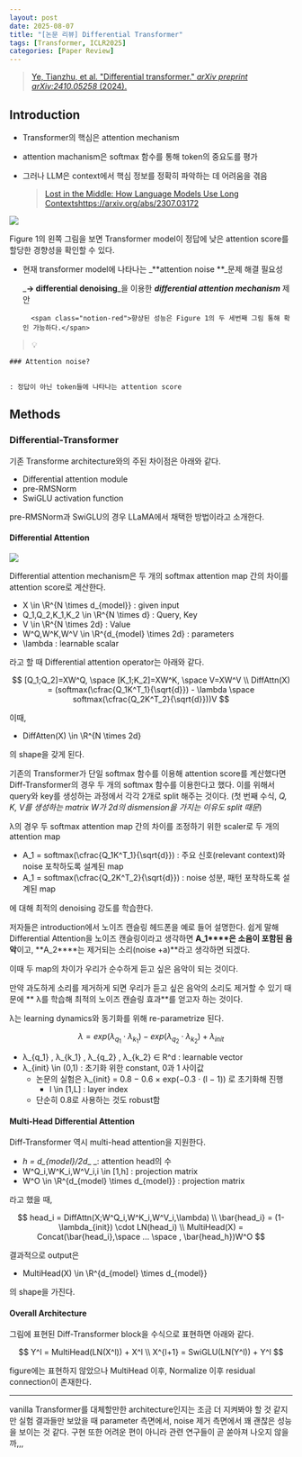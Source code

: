 ```yaml
---
layout: post
date: 2025-08-07
title: "[논문 리뷰] Differential Transformer"
tags: [Transformer, ICLR2025]
categories: [Paper Review]
---
```


> [Ye, Tianzhu, et al. "Differential transformer." ](https://arxiv.org/abs/2410.05258)[_arXiv preprint arXiv:2410.05258_](https://arxiv.org/abs/2410.05258)[ (2024).](https://arxiv.org/abs/2410.05258)



## Introduction

- Transformer의 핵심은 attention mechanism
- attention machanism은 softmax 함수를 통해 token의 중요도를 평가
- 그러나 LLM은 context에서 핵심 정보를 정확히 파악하는 데 어려움을 겪음

	> [Lost in the Middle: How Language Models Use Long Contextshttps://arxiv.org/abs/2307.03172](https://arxiv.org/abs/2307.03172)


![](https://prod-files-secure.s3.us-west-2.amazonaws.com/542b861c-36a8-4051-84e5-8804b6728dba/9083ea56-691a-4752-ae26-47f403431ac8/image.png?X-Amz-Algorithm=AWS4-HMAC-SHA256&X-Amz-Content-Sha256=UNSIGNED-PAYLOAD&X-Amz-Credential=ASIAZI2LB466YMVQGBLE%2F20250913%2Fus-west-2%2Fs3%2Faws4_request&X-Amz-Date=20250913T131220Z&X-Amz-Expires=3600&X-Amz-Security-Token=IQoJb3JpZ2luX2VjEMz%2F%2F%2F%2F%2F%2F%2F%2F%2F%2FwEaCXVzLXdlc3QtMiJHMEUCIQDYNJkUHwrHAx6oJJJwxTicCdPUn%2BqCcGltG%2BWNvo5vNQIgCdnip7SXCf%2B9VoWHnMzMz5VotydpL6ghAbH4zzSLUtAq%2FwMIRRAAGgw2Mzc0MjMxODM4MDUiDDxGonaRwjr9P2IgxircA7yVoJ86DrRR1jQstUUyzRnteIy74QQsympEcAMeBAigkIzUz48l5fr1WTCd4YxWpZ7eCc7J5zeCdb44UYgwnJ9ozxhMPkUYDYblL43liqt4VG6m3I0sKa2V0fvCUvLIB%2BuKdlFjAJH9QU%2BTXipBKltFsRxPeZ2kYqFVujDUIS5xF6hCsYnC2%2FKYyTQl1BYMQywsisvEdcx7DsYaRi3xQAYE89G%2BS5F70rTUFoY8CwnFyZpUN%2F9DLJX%2FJz%2Fa7CFnWZ4f1TGDfg%2BOR9ImOvzn%2BQPsdyUbZocHegCo83%2FhdWBTKdRFpuKcYw33CdRXemHjVAdhHtxLHPE2XEEsj4hodMZzD9I5daMSsfBVLKGJ02vqWVgTAbJuRt78wKeeA118%2FEFDK0Jhy9pCNoaBRxT7ai2f3pY560RFma9huL0qbJXAh9yWE1lRrnvAnfgtY7a23BGgy1FdX1Aat2djpODTqtN2YuacJKMfVnhbZ44cUpc87nQdQgHHCaV2gPktbwN682PZpkcEJ8mz2tt5hx3qgbXiXu744C78jsZrakRIGOdKrqkAp%2ByMdeFofstcHFoSWm2yVrhDana1Csud4Gt8ihkA%2BszeMy9tiPS7tyUmk%2BQ86fydcpT8l0oGc8F%2FMLq2lcYGOqUBAarYE0sYFl77gdhJuDFEl7VXIGiSlId3d91Xz0zbIh9Uu3YEr50Kmu36XnYzmBQSZniP0gkaJke4z2FvhrhuJoa0RRvYwNI9aAKs75xJ7zwFgLZLmgeBIKKwzGgDD2WPLHvAA1asTLx38w%2BAFI%2FRh33ukkQz0NY%2FV5GeRdfPyxrgmQEG3ws9v%2BIB0P%2BJZpVsewg9Wwdy6c8khi2%2BJrZLNYztpRcw&X-Amz-Signature=02d1afb33ff2dbd00e000201dcfdd5d78b94a99963382269b294315d09856d1b&X-Amz-SignedHeaders=host&x-amz-checksum-mode=ENABLED&x-id=GetObject)


Figure 1의 왼쪽 그림을 보면 Transformer model이 정답에 낮은 attention score를 할당한 경향성을 확인할 수 있다.

- 현재 transformer model에 나타나는 _**attention noise **_문제 해결 필요성

	_**→ differential denoising**_을 이용한 _**differential attention mechanism**_ 제안


		<span class="notion-red">향상된 성능은 Figure 1의 두 세번째 그림 통해 확인 가능하다.</span>


> 💡 


	### Attention noise?


	: 정답이 아닌 token들에 나타나는 attention score



## Methods



### Differential-Transformer


기존 Transforme architecture와의 주된 차이점은 아래와 같다.

- Differential attention module
- pre-RMSNorm
- SwiGLU activation function

pre-RMSNorm과 SwiGLU의 경우 LLaMA에서 채택한 방법이라고 소개한다.



#### Differential Attention


![](https://prod-files-secure.s3.us-west-2.amazonaws.com/542b861c-36a8-4051-84e5-8804b6728dba/116d70b2-1963-4810-9167-f4c7d8a06e8f/image.png?X-Amz-Algorithm=AWS4-HMAC-SHA256&X-Amz-Content-Sha256=UNSIGNED-PAYLOAD&X-Amz-Credential=ASIAZI2LB466YMVQGBLE%2F20250913%2Fus-west-2%2Fs3%2Faws4_request&X-Amz-Date=20250913T131220Z&X-Amz-Expires=3600&X-Amz-Security-Token=IQoJb3JpZ2luX2VjEMz%2F%2F%2F%2F%2F%2F%2F%2F%2F%2FwEaCXVzLXdlc3QtMiJHMEUCIQDYNJkUHwrHAx6oJJJwxTicCdPUn%2BqCcGltG%2BWNvo5vNQIgCdnip7SXCf%2B9VoWHnMzMz5VotydpL6ghAbH4zzSLUtAq%2FwMIRRAAGgw2Mzc0MjMxODM4MDUiDDxGonaRwjr9P2IgxircA7yVoJ86DrRR1jQstUUyzRnteIy74QQsympEcAMeBAigkIzUz48l5fr1WTCd4YxWpZ7eCc7J5zeCdb44UYgwnJ9ozxhMPkUYDYblL43liqt4VG6m3I0sKa2V0fvCUvLIB%2BuKdlFjAJH9QU%2BTXipBKltFsRxPeZ2kYqFVujDUIS5xF6hCsYnC2%2FKYyTQl1BYMQywsisvEdcx7DsYaRi3xQAYE89G%2BS5F70rTUFoY8CwnFyZpUN%2F9DLJX%2FJz%2Fa7CFnWZ4f1TGDfg%2BOR9ImOvzn%2BQPsdyUbZocHegCo83%2FhdWBTKdRFpuKcYw33CdRXemHjVAdhHtxLHPE2XEEsj4hodMZzD9I5daMSsfBVLKGJ02vqWVgTAbJuRt78wKeeA118%2FEFDK0Jhy9pCNoaBRxT7ai2f3pY560RFma9huL0qbJXAh9yWE1lRrnvAnfgtY7a23BGgy1FdX1Aat2djpODTqtN2YuacJKMfVnhbZ44cUpc87nQdQgHHCaV2gPktbwN682PZpkcEJ8mz2tt5hx3qgbXiXu744C78jsZrakRIGOdKrqkAp%2ByMdeFofstcHFoSWm2yVrhDana1Csud4Gt8ihkA%2BszeMy9tiPS7tyUmk%2BQ86fydcpT8l0oGc8F%2FMLq2lcYGOqUBAarYE0sYFl77gdhJuDFEl7VXIGiSlId3d91Xz0zbIh9Uu3YEr50Kmu36XnYzmBQSZniP0gkaJke4z2FvhrhuJoa0RRvYwNI9aAKs75xJ7zwFgLZLmgeBIKKwzGgDD2WPLHvAA1asTLx38w%2BAFI%2FRh33ukkQz0NY%2FV5GeRdfPyxrgmQEG3ws9v%2BIB0P%2BJZpVsewg9Wwdy6c8khi2%2BJrZLNYztpRcw&X-Amz-Signature=52ad26d4e87c63f554d23d24873eb22e423041dc0415867721e3a083e052bf65&X-Amz-SignedHeaders=host&x-amz-checksum-mode=ENABLED&x-id=GetObject)


Differential attention mechanism은 두 개의 softmax attention map 간의 차이를 attention score로 계산한다.

- X \in \R^{N \times d\_{model}} : given input
- Q\_1,Q\_2,K\_1,K\_2 \in \R^{N \times d} : Query, Key
- V \in \R^{N \times 2d} : Value
- W^Q,W^K,W^V \in \R^{d\_{model} \times 2d} : parameters
- \lambda : learnable scalar

라고 할 때 Differential attention operator는 아래와 같다.


$$
[Q_1;Q_2]=XW^Q, \space [K_1;K_2]=XW^K, \space V=XW^V \\
DiffAttn(X) = (softmax(\cfrac{Q_1K^T_1}{\sqrt{d}}) - \lambda \space softmax(\cfrac{Q_2K^T_2}{\sqrt{d}}))V
$$


이때,

- DiffAtten(X) \in \R^{N \times 2d}

의 shape을 갖게 된다.


기존의 Transformer가 단일 softmax 함수를 이용해 attention score를 계산했다면 Diff-Transformer의 경우 두 개의 softmax 함수를 이용한다고 했다. 이를 위해서 query와 key를 생성하는 과정에서 각각 2개로 split 해주는 것이다. <span class="notion-red">(첫 번째 수식, </span><span class="notion-red">_Q, K, V를 생성하는 matrix W가 2d의 dismension을 가지는 이유도 split 때문_</span><span class="notion-red">)</span>


 λ의 경우 두 softmax attention map 간의 차이를 조정하기 위한 scaler로 두 개의 attention map

- A\_1 = softmax(\cfrac{Q\_1K^T\_1}{\sqrt{d}}) : 주요 신호(relevant context)와 noise 포착하도록 설계된 map
- A\_1 = softmax(\cfrac{Q\_2K^T\_2}{\sqrt{d}}) : noise 성분, 패턴 포착하도록 설계된 map 

에 대해 최적의 denoising 강도를 학습한다.


저자들은 introduction에서 노이즈 캔슬링 헤드폰을 예로 들어 설명한다. 쉽게 말해 Differential Attention을 노이즈 캔슬링이라고 생각하면 **A\_1****은 소음이 포함된 음악**이고, **A\_2****는 제거되는 소리(noise +a)**라고 생각하면 되겠다. 


이때 두 map의 차이가 우리가 순수하게 듣고 싶은 음악이 되는 것이다. 


만약 과도하게 소리를 제거하게 되면 우리가 듣고 싶은 음악의 소리도 제거할 수 있기 때문에 ** λ를 학습해 최적의 노이즈 캔슬링 효과**를 얻고자 하는 것이다.


λ는 learning dynamics와 동기화를 위해 re-parametrize 된다.


$$
\lambda = exp(\lambda_{q_1} \cdot \lambda_{k_1}) - exp(\lambda_{q_2} \cdot \lambda_{k_2}) + \lambda_{init}
$$

- λ\_{q\_1} , λ\_{k\_1} , λ\_{q\_2} , λ\_{k\_2} ∈ R^d : learnable vector
- λ\_{init} \in (0,1) : 초기화 위한 constant, 0과 1 사이값
	- 논문의 실험은 λ\_{init} = 0.8 − 0.6 × exp(−0.3 · (l − 1)) 로 초기화해 진행
		- l \in [1,L] : layer index
	- 단순히 0.8로 사용하는 것도 robust함


#### **Multi-Head Differential Attention**


Diff-Transformer 역시 multi-head attention을 지원한다.

- _h = d\_{model}/2d__ _: attention head의 수
- W^Q\_i,W^K\_i,W^V\_i,i \in [1,h] : projection matrix
- W^O \in \R^{d\_{model} \times d\_{model}} : projection matrix

라고 했을 때,


$$
head_i = DiffAttn(X;W^Q_i,W^K_i,W^V_i,\lambda) \\
\bar{head_i} = (1-\lambda_{init}) \cdot LN(head_i) \\
MultiHead(X) = Concat(\bar{head_i},\space ... \space , \bar{head_h})W^O
$$


결과적으로 output은

- MultiHead(X) \in \R^{d\_{model} \times d\_{model}}

의 shape을 가진다.



#### Overall Architecture


그림에 표현된 Diff-Transformer block을 수식으로 표현하면 아래와 같다.


$$
Y^l = MultiHead(LN(X^l)) + X^l \\
X^{l+1} = SwiGLU(LN(Y^l)) + Y^l
$$


figure에는 표현하지 않았으나 MultiHead 이후, Normalize 이후 residual connection이 존재한다.


---


vanilla Transformer를 대체할만한 architecture인지는 조금 더 지켜봐야 할 것 같지만 실험 결과들만 보았을 때 parameter 측면에서, noise 제거 측면에서 꽤 괜찮은 성능을 보이는 것 같다. 구현 또한 어려운 편이 아니라 관련 연구들이 곧 쏟아져 나오지 않을까,,,

